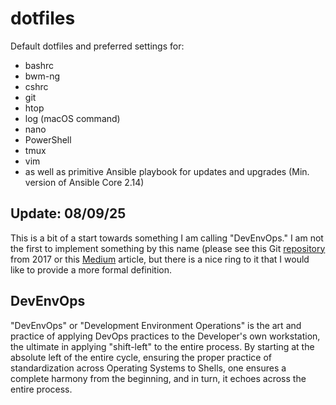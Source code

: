 # dotfiles
Default dotfiles and preferred settings for:

- bashrc
- bwm-ng
- cshrc
- git
- htop
- log (macOS command)
- nano
- PowerShell
- tmux
- vim
- as well as primitive Ansible playbook for updates and upgrades (Min. version of Ansible Core 2.14)

## Update: 08/09/25
This is a bit of a start towards something I am calling "DevEnvOps." I am not the first to implement something by this name (please see this Git [repository](https://github.com/JasonQSY/DevEnvOps) from 2017 or this [Medium](https://medium.com/@matthewcasperson/introducing-devenvops-26c35ee716bf) article, but there is a nice ring to it that I would like to provide a more formal definition.

## DevEnvOps

"DevEnvOps" or "Development Environment Operations" is the art and practice of applying DevOps practices to the Developer's own workstation, the ultimate in applying "shift-left" to the entire process. By starting at the absolute left of the entire cycle, ensuring the proper practice of standardization across Operating Systems to Shells, one ensures a complete harmony from the beginning, and in turn, it echoes across the entire process.


    
